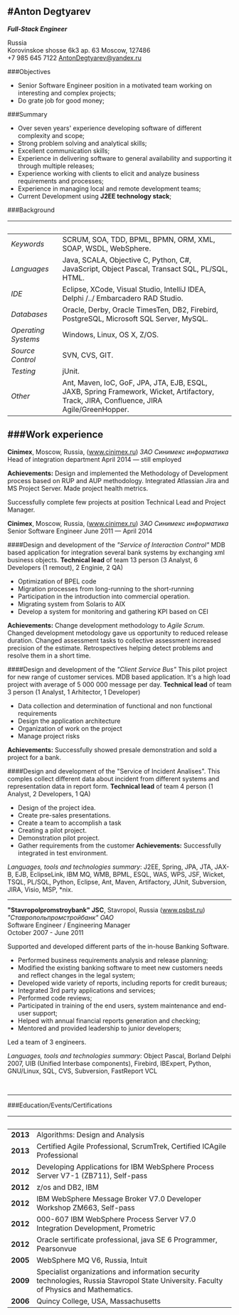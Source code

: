 #Anton Degtyarev  
------------------------------------------------------------------------------------------------------------------------
___Full-Stack Engineer___  

 Russia   
 Korovinskoe shosse 6k3 ap. 63
 Moscow, 127486  
 +7 985 645 7122
 AntonDegtyarev@yandex.ru



###Objectives

- Senior Software Engineer position in a motivated team working on interesting and complex projects;  
- Do grate job for good money;  


###Summary

- Over seven years' experience developing software of different complexity and scope;  
- Strong problem solving and analytical skills;
- Excellent communication skills; 
- Experience in delivering software to general availability and supporting it through multiple releases;  
- Experience working with clients to elicit and analyze business requirements and processes;  
- Experience in managing local and remote development teams;  
- Current Development using __J2EE technology stack__;  


###Background

 &nbsp;                   | &nbsp;
:-------------------------|--------------------------------------------------------------------------------------------- 
_Keywords_                | SCRUM, SOA, TDD, BPML, BPMN, ORM, XML, SOAP, WSDL, WebSphere.                                    
_Languages_               | Java, SCALA, Objective C, Python, C#, JavaScript, Object Pascal, Transact SQL, PL/SQL, HTML.  
_IDE_                     | Eclipse, XCode, Visual Studio, IntelliJ IDEA, Delphi /../ Embarcadero RAD Studio.         
_Databases_               | Oracle, Derby, Oracle TimesTen, DB2, Firebird, PostgreSQL, Microsoft SQL Server, MySQL.                                           
_Operating Systems_       | Windows, Linux, OS X, Z/OS.                                                                    
_Source Control_          | SVN, CVS, GIT.                                                                           
_Testing_                 | jUnit.                                                                            
_Other_                   | Ant, Maven, IoC, GoF, JPA, JTA, EJB, ESQL, JAXB, Spring Framework, Wicket, Artifactory, Track, JIRA, Confluence, JIRA Agile/GreenHopper.                                       




  <div style="page-break-after:always">	
  




###Work experience
------------------------------------------------------------------------------------------------------------------------
__Cinimex__, Moscow, Russia, (www.cinimex.ru)
_ЗАО Синимекс информатика_
Head of integration department
April 2014 — still employed

 __Achievements:__
Design and implemented the Methodology of Development process based on RUP and AUP methodology. Integrated Atlassian Jira and MS Project Server. Made project health metrics.

Successfully complete few projects at position Technical Lead and Project Manager.

__Cinimex__, Moscow, Russia, (www.cinimex.ru)
_ЗАО Синимекс информатика_
Senior Software Engineer
June 2011 — April 2014

####Design and development of the _"Service of Interaction Control"_
MDB based application for integration several bank systems by exchanging xml business objects.
__Technical lead__ of team 13 person (3 Analyst, 6 Developers (1 remout), 2 Enginie, 2 QA)

 - Optimization of BPEL code
 - Migration processes from long-running to the short-running
 - Participation in the introduction into commercial operation. 
 - Migrating system from Solaris to AIX 
 - Develop a system for monitoring and gathering KPI based on CEI
  
 __Achievements:__
 Change development methodology to _Agile Scrum_. Changed development metodology gave us opportunity to reduced release duration. Changed assessment tasks to collective assessment increased precision of the estimate. Retrospectives helping detect problems and resolve them in a short time.


####Design and development of the _"Client Service Bus"_ 
This pilot project for new range of customer services. MDB based application. It's a high load project with average of 5 000 000 message per day.
__Technical lead__ of team 3 person (1 Analyst, 1 Arhitector, 1 Developer)
	
 - Data collection and determination of functional and non functional requirements 
 - Design the application architecture
 - Organization of work on the project
 - Manage project risks 
 
 __Achievements:__
Successfully showed presale demonstration and sold a project for a bank.


####Design and development of the "Service of Incident Analises". 
This comples collect different data about incident from different systems and representation data in report form.
__Technical lead__ of team 4 person (1 Analyst, 2 Developers, 1 QA)

 - Design of the project idea. 
 - Create pre-sales presentations.
 - Create a team to accomplish a task 
 - Creating a pilot project. 
 - Demonstration pilot project. 
 - Gather requirements from the customer
__Achievements:__
Successfully integrated in test environment.


_Languages, tools and technologies summary_: 
J2EE, Spring, JPA, JTA, JAX-B, EJB, EclipseLink, IBM MQ, WMB, BPML, ESQL, WAS, WPS, JSF, Wicket, TSQL, PL/SQL, Python, Eclipse, Ant, Maven, Artifactory, JUnit, Subversion, JIRA, Visio, MSP, *nix.



  </div>

------------------------------------------------------------------------------------------------------------------------
__"Stavropolpromstroybank" JSC__, Stavropol, Russia (www.psbst.ru)  
_"Ставропольпромстройбанк" ОАО_  
Software Engineer / Engineering Manager  
October 2007 - June 2011  

Supported and developed different parts of the in-house Banking Software.  

 - Performed business requirements analysis and release planning;  
 - Modified the existing banking software to meet new customers needs and reflect changes in the legal system;
 - Developed wide variety of reports, including reports for credit bureaus;
 - Integrated 3rd party applications and services;
 - Performed code reviews; 
 - Participated in training of the end users, system maintenance and end-user support;
 - Helped with annual financial reports generation and checking;
 - Mentored and provided leadership to junior developers;

Led a team of 3 engineers.

_Languages, tools and technologies summary_: 
Object Pascal, Borland Delphi 2007, UIB (Unified Interbase components), Firebird, IBExpert, Python, GNU/Linux, SQL, CVS, Subversion, FastReport  VCL

<br/>


------------------------------------------------------------------------------------------------------------------------


###Education/Events/Certifications

&nbsp;  | &nbsp;
--------|---------------------------------------------------------------------------------------------------------------
__2013__| Algorithms: Design and Analysis
__2013__| Certified Agile Professional, ScrumTrek, Certified ICAgile Professional
__2012__| Developing Applications for IBM WebSphere Process Server V7-1 (ZB711), Self-pass
__2012__| z/os and DB2, IBM
__2012__| IBM WebSphere Message Broker V7.0 Developer Workshop ZM663, Self-pass
__2012__| 000-607 IBM WebSphere Process Server V7.0 Integration Development, Prometric
__2012__| Oracle sertificate professional, java SE 6 Programmer, Pearsonvue
__2005__| WebSphere MQ V6, Russia, Intuit
__2009__| Specialist organizations and information security technologies, Russia Stavropol State University. Faculty of Physics and Mathematics.
__2006__| Quincy College, USA, Massachusetts



